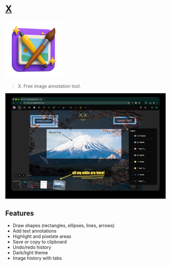 # [X](https://x.pablopunk.com)

![logo](https://github.com/pablopunk/x/blob/main/public/favicon/apple-touch-icon.png?raw=true)

> X. Free image annotation tool.

![screenshot](https://github.com/pablopunk/x/blob/main/public/screenshot.jpg?raw=true)

## Features

- Draw shapes (rectangles, ellipses, lines, arrows)
- Add text annotations
- Highlight and pixelate areas
- Save or copy to clipboard
- Undo/redo history
- Dark/light theme
- Image history with tabs